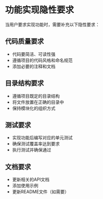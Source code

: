 # 功能实现隐性要求

当用户要求实现功能时，需要补充以下隐性要求：

## 代码质量要求
- 代码要简洁、可读性强
- 遵循项目的代码风格和命名规范
- 添加必要的注释和文档

## 目录结构要求
- 遵循项目既定的目录结构
- 将文件放置在正确的目录中
- 保持模块化的组织方式

## 测试要求
- 实现功能后编写对应的单元测试
- 确保测试覆盖率达到要求
- 执行测试并确保通过

## 文档要求
- 更新相关的API文档
- 添加使用示例
- 更新README文件（如需要）